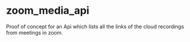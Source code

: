 # zoom_media_api
Proof of concept for an Api which lists all the links of the cloud recordings from meetings in zoom.
